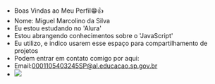 * Boas Vindas ao Meu Perfil😁👍
*  Nome: Miguel Marcolino da Silva
*  Eu estou estudando no 'Alura'
*  Estou abrangendo conhecimentos sobre o 'JavaScript'
*  Eu utilizo, e indico usarem esse espaço para compartilhamento de projetos
*  Podem entrar em contato comigo por aqui:
*  Email:0001105403245SP@al.educacao.sp.gov.br
*  ![](https://img2.gratispng.com/20180328/zrq/avjt9fwvp.webp)
   
